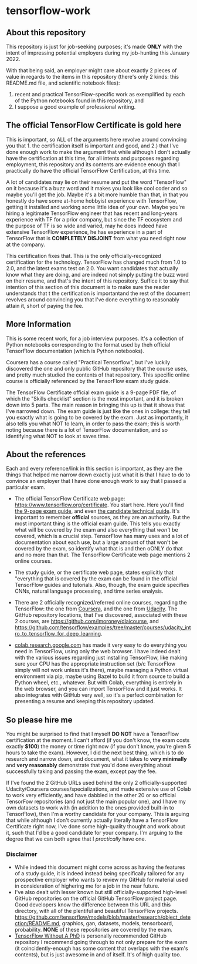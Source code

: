 # tensorflow-work

## About this repository

This repository is just for job-seeking purposes; it's made **ONLY** with the intent of impressing potential employers during my job-hunting this January 2022.

With that being said, an employer might care about exactly 2 pieces of value in regards to the items in this repository (there's only 2 kinds: this README.md file, and scientific notebook files):
1. recent and practical TensorFlow-specific work as exemplified by each of the Python notebooks found in this repository, and
2. I suppose a good example of professional writing.

## The official TensorFlow Certificate is gold here

This is important, so ALL of the arguments here revolve around convincing you that 1. the certification itself is important and good, and 2.) that I've done enough work to make the argument that while although I don't actually have the certification at this time, for all intents and purposes regarding employment, this repository and its contents are evidence enough that I practically do have the official TensorFlow Certification, at this time.

A lot of candidates may lie on their resume and put the word "TensorFlow" on it because it's a buzz word and it makes you look like cool coder and so maybe you'll  get the job.  Maybe it's a bit more humble than that, in that you honestly do have some at-home hobbyist experience with TensorFlow, getting it installed and working some little idea of your own.  Maybe you're hiring a legitimate TensorFlow engineer that has recent and long-years experience with TF for a prior company, but since the TF ecosystem and the purpose of  TF is so wide and varied, may he does indeed have extensive TensorFlow experience, he has experience in a part of TensorFlow that is **COMPLETELY DISJOINT** from what you need right now at the company.

This certification fixes that.  This is the only officially-recognized certification for the technology.  TensorFlow has changed much from 1.0 to 2.0, and the latest exams test on 2.0.  You want candidates that actually know what they are doing, and are indeed not simply putting the buzz word on their resume, and that's the intent of this repository.  Suffice it to say that intention of this section of this document is to make sure the reader understands that t the certification is importantand the rest of the document revolves around convincing you that I've done everything to reasonably attain it, short of paying the fee.

## More Information

This is some recent work, for a job interview purposes.  It's a collection of Python notebooks corresponding to the format used by theh official TensorFlow documentation (which is Python notebooks).

Coursera has a course called "Practical Tensorflow", but I've luckily discovered the one and only public GitHub repository that the course uses, and pretty much studied the contents of that repository.  This specific online course is officially referenced by the TensorFlow exam study guide.

The TensorFlow Certificate official exam guide is a 9-page PDF file, of which the "Skills checklist" section is the most important, and it is broken down into 5 parts.  The main reason in bringing this up is that it shows that I've narrowed down.  The exam guide is just like the ones in college: they tell you exactly what is going to be covered by the exam.  Just as importantly, it also tells you what NOT to learn, in order to pass the exam; this is worth noting because there is a lot of TensorFlow documentation, and so identifying what NOT to look at saves time.

## About the references

Each and every reference/link in this section is important, as they are the things that helped me narrow down exactly just what it is that I have to do to convince an employer that I have done enough work to say that I passed a particular exam.

- The official TensorFlow Certificate web page: https://www.tensorflow.org/certificate.  You start here.  Here you'll find [the 9-page exam guide](https://www.tensorflow.org/extras/cert/TF_Certificate_Candidate_Handbook.pdf), and even [the candidate technical guide](https://www.tensorflow.org/extras/cert/Setting_Up_TF_Developer_Certificate_Exam.pdf).  It's important to remember **official** sources, as they are an authority.  But the most important thing is the official exam guide.  This tells you exactly what will be covered by the exam and also everything that *won't* be covered, which is a crucial step.  TensorFlow has many uses and a lot of documentation about each use, but a large amount of that won't be covered by the exam, so identify what that is and then oONLY do that and no more than that.  The TensorFlow Certificate web page mentions 2 online  courses.

- The study guide, or the certificate web page, states explicitly that "everything that is covered by the exam can be found in the official TensorFlow guides and tutorials.  Also, though, the exam guide specifies CNNs, natural language processing, and time series enalysis.

- There are 2 officially recognized/referred online courses, regarding the TensorFlow: the one from [Coursera](https://www.coursera.org/professional-certificates/tensorflow-in-practice#courses), and the one from [Udacity](https://www.udacity.com/course/intro-to-tensorflow-for-deep-learning--ud187).  The GitHub repository locations, that I've discovered, associated with these 2 courses, are https://github.com/lmoroney/dlaicourse, and https://github.com/tensorflow/examples/tree/master/courses/udacity_intro_to_tensorflow_for_deep_learning.

- [colab.research.google.com](https://colab.research.google.com) has made it very easy to do everything you need in TensorFlow, using only the web browser.  I have indeed dealt with the various issues regarding just installing TensorFlow, like making sure your CPU has the appropriate instruction set (b/c TensorFlow simply will not work unless it's there), maybe managing a Python virtual environment via pip, maybe using Bazel to build it from source to build a Python wheel, etc., whatever.  But with Colab, everything is entirely in the web browser, and you can import TensorFlow and it just works.  It also integrates with GitHub very well, so it's a perfect combination for presenting a resume and keeping this repository updated.

## So please hire me

You might be surprised to find that I myself **DO NOT** have a TensorFlow certification at the moment.  I can't afford (if you don't know, the exam costs exactly **$100**) the money or time right now (if you don't know, you're given 5 hours to take the exam).  However, I did the next best thing, which is to do research and narrow down, and document, what it takes to **very minimally** and **very reasonably** demonstrate that you'd done everything about successfully taking and passing the exam, except pay the fee.

If I've found the 2 GitHub URLs used behind the only 2 officially-supported Udacity/Coursera courses/specializations, and made extensive use of Colab to work very efficiently, and have dabbled in the other 20 or so official TensorFow repositories (and not just the main popular one), and I have my own datasets to work with (in addition to the ones provided built-in to TensorFlow), then I'm a worthy candidate for your company.  This is arguing that while although I don't currently actually literally have a TensorFlow Certificate right now, I've done some high-quality thought and work about it, such that I'd be a good candidate for your company.  I'm arguing to the degree that we can both agree that I *practically* have one.

### Disclaimer

- While indeed this document might come across as having the features of a study guide, it is indeed instead being specifically tailored for any prospective employer who wants to review my GitHub for material used in consideration of highering me for a job in the near future.
- I've also dealt with lesser known but still officially-supported high-level GitHub repositories on the official GitHub TensorFlow project page.  Good developers know the difference between this URL and this directory, with all of the plentiful and beautiful TensorFlow projects. https://github.com/tensorflow/models/blob/master/research/object_detection/README.md, graphics, gan, datasets, models, tensorboard, probability.  **NONE** of these repositories are covered by the exam.
- [TensorFlow Without A PhD](https://github.com/GoogleCloudPlatform/tensorflow-without-a-phd/) is personally recommended GitHub repository I recommend going through to not only prepare for the exam (it coincidently-enough has some content that overlaps with the exam's contents), but is just awesome in and of itself.  It's of high quality too.
